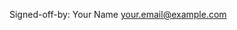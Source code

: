 <!-- Please make sure to read CONTRIBUTING.md, then delete this notice and replace it with your PR description. The below sign-off certifies that the contribution is your original work and that you license the work to the project under the Apache-2.0 license. We cannot accept contributions without it. -->

Signed-off-by: Your Name <your.email@example.com>
